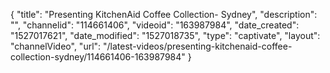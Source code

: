 {
    "title": "Presenting KitchenAid Coffee Collection- Sydney",
    "description": "",
    "channelid": "114661406",
    "videoid": "163987984",
    "date_created": "1527017621",
    "date_modified": "1527018735",
    "type": "captivate",
    "layout": "channelVideo",
    "url": "\/latest-videos\/presenting-kitchenaid-coffee-collection-sydney\/114661406-163987984"
}